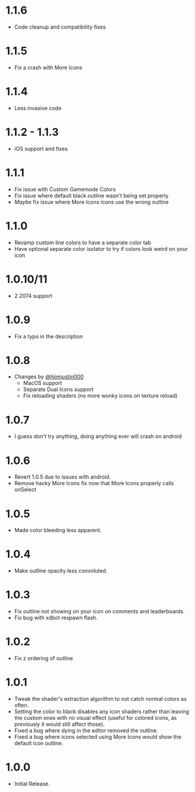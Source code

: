 # 1.1.6
- Code cleanup and compatibility fixes

# 1.1.5
- Fix a crash with More Icons

# 1.1.4
- Less invasive code

# 1.1.2 - 1.1.3
- iOS support and fixes

# 1.1.1
- Fix issue with Custom Gamemode Colors
- Fix issue where default black outline wasn't being set properly
- *Maybe* fix issue where More Icons icons use the wrong outline

# 1.1.0
- Revamp custom line colors to have a separate color tab
- Have optional separate color isolator to try if colors look weird on your icon

# 1.0.10/11
- 2.2074 support

# 1.0.9
- Fix a typo in the description

# 1.0.8
- Changes by [@hiimjustin000](https://github.com/hiimjustin000)
    - MacOS support
    - Separate Dual Icons support
    - Fix reloading shaders (no more wonky icons on texture reload)

# 1.0.7
- I guess don't try anything, doing anything ever will crash on android

# 1.0.6
- Revert 1.0.5 due to issues with android.
- Remove hacky More Icons fix now that More Icons properly calls onSelect

# 1.0.5
- Made color bleeding less apparent.

# 1.0.4
- Make outline opacity less convoluted.

# 1.0.3
- Fix outline not showing on your icon on comments and leaderboards.
- Fix bug with xdbot respawn flash.

# 1.0.2
- Fix z ordering of outline

# 1.0.1
- Tweak the shader's extraction algorithm to not catch normal colors as often.
- Setting the color to black disables any icon shaders rather than leaving the custom ones with no visual effect (useful for colored icons, as previously it would still affect those).
- Fixed a bug where dying in the editor removed the outline.
- Fixed a bug where icons selected using More Icons would show the default icon outline.

# 1.0.0
- Initial Release.
